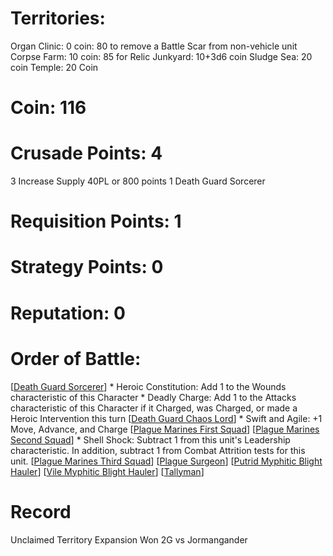 # Territories: 
Organ Clinic: 0 coin: 80 to remove a Battle Scar from non-vehicle unit
Corpse Farm: 10 coin: 85 for Relic
Junkyard: 10+3d6 coin 
Sludge Sea: 20 coin
Temple: 20 Coin

# Coin: 116

# Crusade Points: 4
3 Increase Supply 40PL or 800 points
1 Death Guard Sorcerer

# Requisition Points: 1

# Strategy Points: 0

# Reputation: 0

# Order of Battle:
[[Death Guard Sorcerer]]
    * Heroic Constitution: Add 1 to the Wounds characteristic of this Character
    * Deadly Charge: Add 1 to the Attacks characteristic of this Character if it Charged, was Charged, or made a Heroic Intervention this turn
[[Death Guard Chaos Lord]]
    * Swift and Agile: +1 Move, Advance, and Charge
[[Plague Marines First Squad]]
[[Plague Marines Second Squad]] 
    * Shell Shock: Subtract 1 from this unit's Leadership characteristic. In addition, subtract 1 from Combat Attrition tests for this unit. 
[[Plague Marines Third Squad]]
[[Plague Surgeon]]
[[Putrid Myphitic Blight Hauler]]
[[Vile Myphitic Blight Hauler]]
[[Tallyman]]

# Record
Unclaimed Territory Expansion
Won 2G vs Jormangander 

[//begin]: # "Autogenerated link references for markdown compatibility"
[Death Guard Sorcerer]: death-guard-sorcerer "Sorcerer"
[Death Guard Chaos Lord]: death-guard-chaos-lord "Death Guard Chaos Lord"
[Plague Marines First Squad]: plague-marines-first-squad "Plague Marines First Squad"
[Plague Marines Second Squad]: plague-marines-second-squad "Plague Marines Second Squad"
[Plague Marines Third Squad]: plague-marines-third-squad "Plague Marines Third Squad"
[Plague Surgeon]: plague-surgeon "Plague Surgeon"
[Putrid Myphitic Blight Hauler]: putrid-myphitic-blight-hauler "Putrid Myphitic Blight Hauler"
[Vile Myphitic Blight Hauler]: vile-myphitic-blight-hauler "Vile Myphitic Blight Hauler"
[Tallyman]: tallyman "Tallyman"
[//end]: # "Autogenerated link references"